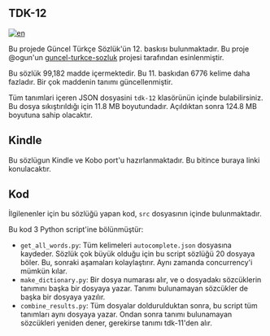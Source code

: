 ## TDK-12
[![en](https://img.shields.io/badge/lang-en-red.svg)](https://github.com/bora-7/tdk-12/blob/main/README.en.md)

Bu projede Güncel Türkçe Sözlük'ün 12. baskısı bulunmaktadır. Bu proje @ogun'un [guncel-turkce-sozluk](https://github.com/ogun/guncel-turkce-sozluk) projesi tarafından esinlenmiştir. 

Bu sözlük 99,182 madde içermektedir. Bu 11. baskıdan 6776 kelime daha fazladır. Bir çok maddenin tanımı güncellenmiştir.

Tüm tanımlari içeren JSON dosyasini `tdk-12` klasörünün içinde bulabilirsiniz. Bu dosya sıkıştırıldığı için 11.8 MB boyutundadır. Açıldıktan sonra 124.8 MB boyutuna sahip olacaktır.

## Kindle
Bu sözlügun Kindle ve Kobo port'u hazırlanmaktadır. Bu bitince buraya linki konulacaktır.

## Kod
İlgilenenler için bu sözlüğü yapan kod, `src` dosyasının içinde bulunmaktadır. 

Bu kod 3 Python script'ine bölünmüştür:
- `get_all_words.py`: Tüm kelimeleri `autocomplete.json` dosyasına kaydeder. Sözlük çok büyük olduğu için bu script sözlüğü 20 dosyaya böler. Bu, sonraki aşamaları kolaylaştırır. Aynı zamanda concurrency'i mümkün kılar.
- `make_dictionary.py`: Bir dosya numarası alır, ve o dosyadakı sözcüklerin tanımını başka bir dosyaya yazar. Tanımı bulunamayan sözcükler de başka bir dosyaya yazılır.
- `combine_results.py`: Tüm dosyalar doldurulduktan sonra, bu script tüm tanımları aynı dosyaya yazar. Ondan sonra tanımı bulunamayan sözcükleri yeniden dener, gerekirse tanımı tdk-11'den alır.

